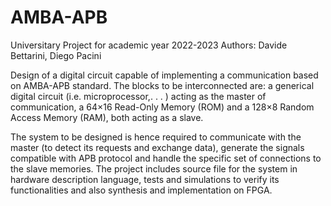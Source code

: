 # AMBA-APB

Universitary Project for academic year 2022-2023
Authors: Davide Bettarini, Diego Pacini

Design of a digital circuit capable of implementing a communication based on AMBA-APB standard. The blocks to be interconnected are: a generical digital circuit (i.e. microprocessor,. . . ) acting as the master of communication, a 64×16 Read-Only Memory (ROM) and a 128×8 Random Access Memory (RAM), both acting as a slave.

The system to be designed is hence required to communicate with the master (to detect its requests and exchange data), generate the signals compatible with APB protocol and handle the specific set of connections to the slave memories.
The project includes source file for the system in hardware description language, tests and simulations to verify its functionalities and also synthesis and implementation on FPGA.
